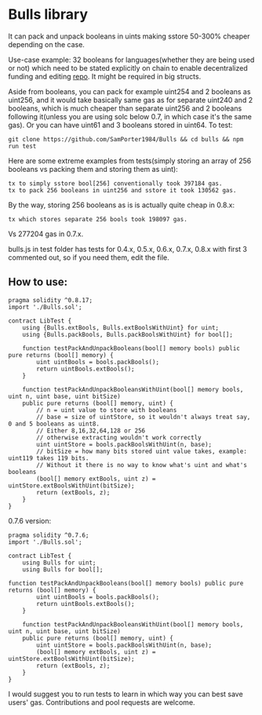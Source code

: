 # Bulls library

It can pack and unpack booleans in uints making sstore 50-300% cheaper depending on the case.

Use-case example: 32 booleans for languages(whether they are being used or not) which need to be stated explicitly on chain to enable decentralized funding and editing [repo](https://github.com/SamPorter1984/Aletheo/blob/main/contracts/CampaignMarket.sol). It might be required in big structs.

Aside from booleans, you can pack for example uint254 and 2 booleans as uint256, and it would take basically same gas as for separate uint240 and 2 booleans, which is much cheaper than separate uint256 and 2 booleans following it(unless you are using solc below 0.7, in which case it's the same gas).
Or you can have uint61 and 3 booleans stored in uint64.
To test:

```
git clone https://github.com/SamPorter1984/Bulls && cd bulls && npm run test
```

Here are some extreme examples from tests(simply storing an array of 256 booleans vs packing them and storing them as uint):

```
tx to simply sstore bool[256] conventionally took 397184 gas.
tx to pack 256 booleans in uint256 and sstore it took 130562 gas.
```

By the way, storing 256 booleans as is is actually quite cheap in 0.8.x:

```
tx which stores separate 256 bools took 198097 gas.
```

Vs 277204 gas in 0.7.x.

bulls.js in test folder has tests for 0.4.x, 0.5.x, 0.6.x, 0.7.x, 0.8.x with first 3 commented out, so if you need them, edit the file.

## How to use:

```
pragma solidity ^0.8.17;
import './Bulls.sol';

contract LibTest {
    using {Bulls.extBools, Bulls.extBoolsWithUint} for uint;
    using {Bulls.packBools, Bulls.packBoolsWithUint} for bool[];

    function testPackAndUnpackBooleans(bool[] memory bools) public pure returns (bool[] memory) {
        uint uintBools = bools.packBools();
        return uintBools.extBools();
    }

    function testPackAndUnpackBooleansWithUint(bool[] memory bools, uint n, uint base, uint bitSize)
    public pure returns (bool[] memory, uint) {
        // n = uint value to store with booleans
        // base = size of uintStore, so it wouldn't always treat say, 0 and 5 booleans as uint8.
        // Either 8,16,32,64,128 or 256
        // otherwise extracting wouldn't work correctly
        uint uintStore = bools.packBoolsWithUint(n, base);
        // bitSize = how many bits stored uint value takes, example: uint119 takes 119 bits.
        // Without it there is no way to know what's uint and what's booleans
        (bool[] memory extBools, uint z) = uintStore.extBoolsWithUint(bitSize);
        return (extBools, z);
    }
}
```

0.7.6 version:

```
pragma solidity ^0.7.6;
import './Bulls.sol';

contract LibTest {
    using Bulls for uint;
    using Bulls for bool[];

function testPackAndUnpackBooleans(bool[] memory bools) public pure returns (bool[] memory) {
        uint uintBools = bools.packBools();
        return uintBools.extBools();
    }

    function testPackAndUnpackBooleansWithUint(bool[] memory bools, uint n, uint base, uint bitSize)
    public pure returns (bool[] memory, uint) {
        uint uintStore = bools.packBoolsWithUint(n, base);
        (bool[] memory extBools, uint z) = uintStore.extBoolsWithUint(bitSize);
        return (extBools, z);
    }
}
```

I would suggest you to run tests to learn in which way you can best save users' gas. Contributions and pool requests are welcome.
